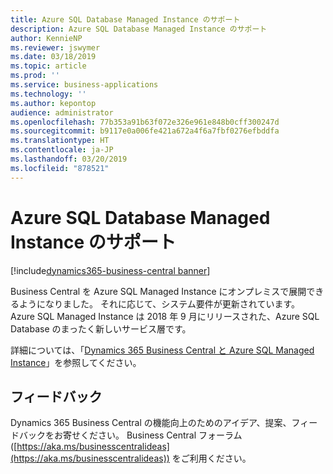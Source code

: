 ```yaml
---
title: Azure SQL Database Managed Instance のサポート
description: Azure SQL Database Managed Instance のサポート
author: KennieNP
ms.reviewer: jswymer
ms.date: 03/18/2019
ms.topic: article
ms.prod: ''
ms.service: business-applications
ms.technology: ''
ms.author: kepontop
audience: administrator
ms.openlocfilehash: 77b353a91b63f072e326e961e848b0cff300247d
ms.sourcegitcommit: b9117e0a006fe421a672a4f6a7fbf0276efbddfa
ms.translationtype: HT
ms.contentlocale: ja-JP
ms.lasthandoff: 03/20/2019
ms.locfileid: "878521"
---
```

# <a name="support-for-azure-sql-database-managed-instance"></a>Azure SQL Database Managed Instance のサポート

[!include[dynamics365-business-central banner](../includes/dynamics365-business-central.md)]

Business Central を Azure SQL Managed Instance にオンプレミスで展開できるようになりました。 それに応じて、システム要件が更新されています。 Azure SQL Managed Instance は 2018 年 9 月にリリースされた、Azure SQL Database のまったく新しいサービス層です。

詳細については、「[Dynamics 365 Business Central と Azure SQL Managed Instance](https://community.dynamics.com/business/b/businesscentraldevitpro/archive/2019/03/06/dynamics-365-business-central-and-azure-sql-managed-instance)」を参照してください。

## <a name="tell-us-what-you-think"></a>フィードバック
Dynamics 365 Business Central の機能向上のためのアイデア、提案、フィードバックをお寄せください。 Business Central フォーラム ([https://aka.ms/businesscentralideas](https://aka.ms/businesscentralideas)) をご利用ください。
